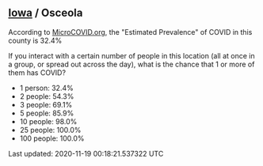 
## [Iowa](/united-states/iowa) / Osceola

According to [MicroCOVID.org](http://microcovid.org),
the "Estimated Prevalence" of COVID in this county is 32.4%

If you interact with a certain number of people in this location
(all at once in a group, or spread out across the day), what is the chance that
1 or more of them has COVID?

- 1 person: 32.4%
- 2 people: 54.3%
- 3 people: 69.1%
- 5 people: 85.9%
- 10 people: 98.0%
- 25 people: 100.0%
- 100 people: 100.0%

Last updated: 2020-11-19 00:18:21.537322 UTC
